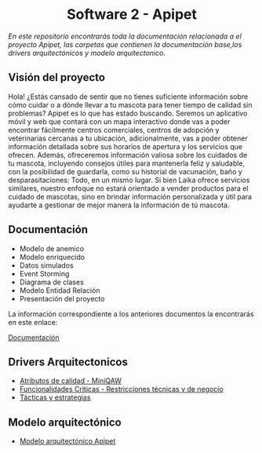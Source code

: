 # <center> Software 2 - Apipet  #

_En este repositorio encontrarás toda la documentación relacionada a el proyecto Apipet, las carpetas que contienen la documentación base,los drivers arquitectónicos y modelo arquitectonico._

## Visión del proyecto ##
Hola! ¿Estás cansado de sentir que no tienes suficiente información sobre cómo cuidar o a dónde llevar a tu mascota para tener tiempo de calidad sin problemas? Apipet es lo que has estado buscando. Seremos un aplicativo móvil y web que contará con un mapa interactivo donde vas a poder encontrar fácilmente centros comerciales, centros de adopción y veterinarias cercanas a tu ubicación, adicionalmente, vas a poder obtener información detallada sobre sus horarios de apertura y los servicios que ofrecen. Además, ofreceremos información valiosa sobre los cuidados de tu mascota, incluyendo consejos útiles para mantenerla feliz y saludable, con la posibilidad de guardarla, como su historial de vacunación, baño y desparasitaciones: Todo, en un mismo lugar. Si bien Laika ofrece servicios similares, nuestro enfoque no estará orientado a vender productos para el cuidado de mascotas, sino en brindar información personalizada y útil para ayudarte a gestionar de mejor manera la información de tú mascota.

## Documentación ##


- Modelo de anemico
- Modelo enriquecido
- Datos simulados
- Event Storming
- Diagrama de clases
- Modelo Entidad Relación
- Presentación del proyecto

La información correspondiente a los anteriores documentos la encontrarás en este enlace:

[Documentación](https://github.com/MiguelRiosT/S2Apipet/tree/main/Documentaci%C3%B3n)

## Drivers Arquitectonicos ##
- [Atributos de calidad - MiniQAW]()
- [Funcionalidades Criticas - Restricciones técnicas y de negocio]()
- [Tácticas y estrategias]()

## Modelo arquitectónico ##

- [Modelo arquitectónico Apipet]()




